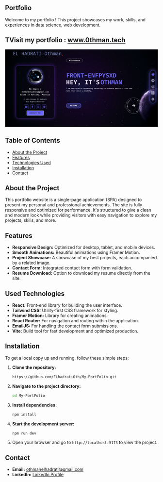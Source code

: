 ## **Portfolio**

Welcome to my portfolio ! This project showcases my work, skills, and experiences in data science, web development.
## **TVisit my portfolio :** www.0thman.tech
![Portfolio Screenshot](public/PortFolio.png)

## **Table of Contents**

- [About the Project](#about-the-project)
- [Features](#features)
- [Technologies Used](#technologies-used)
- [Installation](#installation)
- [Contact](#contact)

## **About the Project**

This portfolio website is a single-page application (SPA) designed to present my personal and professional achievements. The site is fully responsive and optimized for performance. It's structured to give a clean and modern look while providing visitors with easy navigation to explore my projects, skills, and more.

## **Features**

- **Responsive Design:** Optimized for desktop, tablet, and mobile devices.
- **Smooth Animations:** Beautiful animations using Framer Motion.
- **Project Showcase:** A showcase of my best projects, each accompanied by a related image.
- **Contact Form:** Integrated contact form with form validation. 
- **Resume Download:** Option to download my resume directly from the site.


## **Used Technologies**

- **React:** Front-end library for building the user interface.
- **Tailwind CSS:** Utility-first CSS framework for styling.
- **Framer Motion:** Library for creating animations.
- **React Router:** For navigation and routing within the application.
- **EmailJS:** For handling the contact form submissions.
- **Vite:** Build tool for fast development and optimized production.

## **Installation**

To get a local copy up and running, follow these simple steps:

1. **Clone the repository:**
   ```bash
   https://github.com/ELhadratiOth/My-PortFolio.git
   ```

2. **Navigate to the project directory:**
   ```bash
   cd My-PortFolio
   ```

3. **Install dependencies:**
   ```bash
   npm install
   ```

4. **Start the development server:**
   ```bash
   npm run dev
   ```

5. Open your browser and go to `http://localhost:5173` to view the project.


## **Contact**
- **Email:** [othmanelhadrati@gmail.com](mailto:othmanelhadrari@gmail.com)
- **LinkedIn:** [LinkedIn Profile](https://www.linkedin.com/in/othman-el-hadrati-91aa98243)
